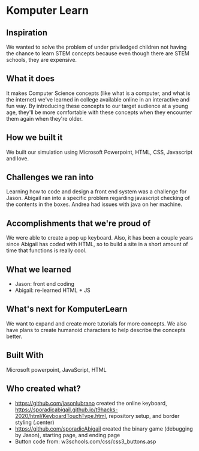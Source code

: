 # Komputer Learn

## Inspiration
We wanted to solve the problem of under priviledged children not having the chance to learn STEM concepts because even though there are STEM schools, they are expensive.

## What it does
It makes Computer Science concepts (like what is a computer, and what is the internet) we've learned in college available online in an interactive and fun way. By introducing these concepts to our target audience at a young age, they'll be more comfortable with these concepts when they encounter them again when they're older.

## How we built it
We built our simulation using Microsoft Powerpoint, HTML, CSS, Javascript and love.

## Challenges we ran into
Learning how to code and design a front end system was a challenge for Jason. Abigail ran into a specific problem regarding javascript checking of the contents in the boxes. Andrea had issues with java on her machine.

## Accomplishments that we're proud of
We were able to create a pop up keyboard. Also, it has been a couple years since Abigail has coded with HTML, so to build a site in a short amount of time that functions is really cool.

## What we learned
- Jason: front end coding
- Abigail: re-learned HTML + JS

## What's next for KomputerLearn
We want to expand and create more tutorials for more concepts. We also have plans to create humanoid characters to help describe the concepts better.

## Built With
Microsoft powerpoint, JavaScript, HTML

## Who created what?
- https://github.com/jasonlubrano created the online keyboard, https://sporadicabigail.github.io/t9hacks-2020/html/KeyboardTouchType.html, repository setup, and border styling (.center)
- https://github.com/sporadicAbigail created the binary game (debugging by Jason), starting page, and ending page 
- Button code from: w3schools.com/css/css3_buttons.asp
